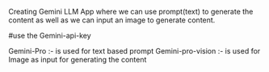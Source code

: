 Creating Gemini LLM App where we can use prompt(text) to generate the content as well as we can input an image to generate content.


#use the Gemini-api-key


Gemini-Pro :- is used for text based prompt
Gemini-pro-vision :- is used for Image as input for generating the content
